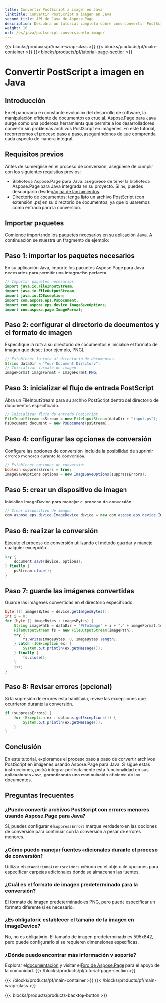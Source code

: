 ```yaml
---
title: Convertir PostScript a imagen en Java
linktitle: Convertir PostScript a imagen en Java
second_title: API de Java de Aspose.Page
description: Descubra un tutorial completo sobre cómo convertir PostScript a imágenes en Java usando Aspose.Page. Se incluyen guía paso a paso, preguntas frecuentes y requisitos previos esenciales.
weight: 10
url: /es/java/postscript-conversion/to-image/
---
```


{{< blocks/products/pf/main-wrap-class >}}
{{< blocks/products/pf/main-container >}}
{{< blocks/products/pf/tutorial-page-section >}}

# Convertir PostScript a imagen en Java

## Introducción
En el panorama en constante evolución del desarrollo de software, la manipulación eficiente de documentos es crucial. Aspose.Page para Java surge como una poderosa herramienta que permite a los desarrolladores convertir sin problemas archivos PostScript en imágenes. En este tutorial, recorreremos el proceso paso a paso, asegurándonos de que comprenda cada aspecto de manera integral.
## Requisitos previos
Antes de sumergirse en el proceso de conversión, asegúrese de cumplir con los siguientes requisitos previos:
-  Biblioteca Aspose.Page para Java: asegúrese de tener la biblioteca Aspose.Page para Java integrada en su proyecto. Si no, puedes descargarlo desde[página de lanzamientos](https://releases.aspose.com/page/java/).
- Directorio de documentos: tenga listo un archivo PostScript (con extensión .ps) en su directorio de documentos, ya que lo usaremos como entrada para la conversión.
## Importar paquetes
Comience importando los paquetes necesarios en su aplicación Java. A continuación se muestra un fragmento de ejemplo:
## Paso 1: importar los paquetes necesarios
En su aplicación Java, importe los paquetes Aspose.Page para Java necesarios para permitir una integración perfecta.
```java
// Importar paquetes necesarios
import java.io.FileInputStream;
import java.io.FileOutputStream;
import java.io.IOException;
import com.aspose.eps.PsDocument;
import com.aspose.eps.device.ImageSaveOptions;
import com.aspose.page.ImageFormat;

```
## Paso 2: configurar el directorio de documentos y el formato de imagen
Especifique la ruta a su directorio de documentos e inicialice el formato de imagen que desee (por ejemplo, PNG).
```java
// Establecer la ruta al directorio de documentos.
String dataDir = "Your Document Directory";
// Inicializar formato de imagen
ImageFormat imageFormat = ImageFormat.PNG;
```
## Paso 3: inicializar el flujo de entrada PostScript
Abra un FileInputStream para su archivo PostScript dentro del directorio de documentos especificado.
```java
// Inicializar flujo de entrada PostScript
FileInputStream psStream = new FileInputStream(dataDir + "input.ps");
PsDocument document = new PsDocument(psStream);
```
## Paso 4: configurar las opciones de conversión
Configure las opciones de conversión, incluida la posibilidad de suprimir errores menores durante la conversión.
```java
// Establecer opciones de conversión
boolean suppressErrors = true;
ImageSaveOptions options = new ImageSaveOptions(suppressErrors);
```
## Paso 5: crear un dispositivo de imagen
Inicialice ImageDevice para manejar el proceso de conversión.
```java
// Crear dispositivo de imagen
com.aspose.eps.device.ImageDevice device = new com.aspose.eps.device.ImageDevice();
```
## Paso 6: realizar la conversión
Ejecute el proceso de conversión utilizando el método guardar y maneje cualquier excepción.
```java
try {
    document.save(device, options);
} finally {
    psStream.close();
}
```
## Paso 7: guarde las imágenes convertidas
Guarde las imágenes convertidas en el directorio especificado.
```java
byte[][] imagesBytes = device.getImagesBytes();
int i = 0;
for (byte [] imageBytes : imagesBytes) {
    String imagePath = dataDir + "PSToImage" + i + "." + imageFormat.toString().toLowerCase();
    FileOutputStream fs = new FileOutputStream(imagePath);
    try {
        fs.write(imageBytes, 0, imageBytes.length);
    } catch (IOException ex) {
        System.out.println(ex.getMessage());
    } finally {
        fs.close();
    }
    i++;
}
```
## Paso 8: Revisar errores (opcional)
Si la supresión de errores está habilitada, revise las excepciones que ocurrieron durante la conversión.
```java
if (suppressErrors) {
    for (Exception ex : options.getExceptions()) {
        System.out.println(ex.getMessage());
    }
}
```
## Conclusión
En este tutorial, exploramos el proceso paso a paso de convertir archivos PostScript en imágenes usando Aspose.Page para Java. Si sigue estas instrucciones, podrá integrar perfectamente esta funcionalidad en sus aplicaciones Java, garantizando una manipulación eficiente de los documentos.
## Preguntas frecuentes
### ¿Puedo convertir archivos PostScript con errores menores usando Aspose.Page para Java?
 Sí, puedes configurar el`suppressErrors` marque verdadero en las opciones de conversión para continuar con la conversión a pesar de errores menores.
### ¿Cómo puedo manejar fuentes adicionales durante el proceso de conversión?
 Utilizar el`setAdditionalFontsFolders` método en el objeto de opciones para especificar carpetas adicionales donde se almacenan las fuentes.
### ¿Cuál es el formato de imagen predeterminado para la conversión?
El formato de imagen predeterminado es PNG, pero puede especificar un formato diferente si es necesario.
### ¿Es obligatorio establecer el tamaño de la imagen en ImageDevice?
No, no es obligatorio. El tamaño de imagen predeterminado es 595x842, pero puede configurarlo si se requieren dimensiones específicas.
### ¿Dónde puedo encontrar más información y soporte?
 Explorar el[documentación](https://reference.aspose.com/page/java/) y visitar el[Foro de Aspose.Page](https://forum.aspose.com/c/page/39) para el apoyo de la comunidad.
{{< /blocks/products/pf/tutorial-page-section >}}

{{< /blocks/products/pf/main-container >}}
{{< /blocks/products/pf/main-wrap-class >}}

{{< blocks/products/products-backtop-button >}}
